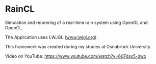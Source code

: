 RainCL
======

Simulation and rendering of a real-time rain system using OpenGL and OpenCL.

The Application uses LWJGL (www.lwjgl.org). 

This framework was created during my studies at Osnabrück University.


Video on YouTube:
https://www.youtube.com/watch?v=60Fdsx5-bwo

